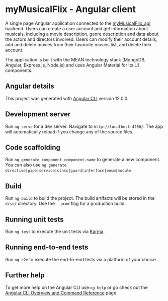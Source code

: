 # myMusicalFlix - Angular client

A single page Angular application connected to the [myMusicalFlix_api](https://github.com/hylee-vx/myMusicalFlix_api) backend. Users can create a user account and get information about musicals, including a movie description, genre description and data about the actors and directors involved. Users can modify their account details, add and delete movies from their favourite movies list, and delete their account.

The application is built with the MEAN technology stack (MongoDB, Angular, Express.js, Node.js) and uses Angular Material for its UI components.

## Angular details

This project was generated with [Angular CLI](https://github.com/angular/angular-cli) version 12.0.0.

## Development server

Run `ng serve` for a dev server. Navigate to `http://localhost:4200/`. The app will automatically reload if you change any of the source files.

## Code scaffolding

Run `ng generate component component-name` to generate a new component. You can also use `ng generate directive|pipe|service|class|guard|interface|enum|module`.

## Build

Run `ng build` to build the project. The build artifacts will be stored in the `dist/` directory. Use the `--prod` flag for a production build.

## Running unit tests

Run `ng test` to execute the unit tests via [Karma](https://karma-runner.github.io).

## Running end-to-end tests

Run `ng e2e` to execute the end-to-end tests via a platform of your choice.

## Further help

To get more help on the Angular CLI use `ng help` or go check out the [Angular CLI Overview and Command Reference](https://angular.io/cli) page.
